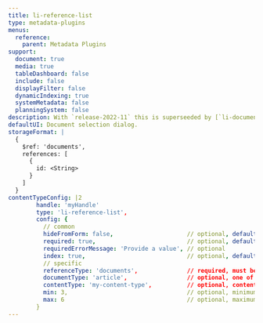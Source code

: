 ```yaml
---
title: li-reference-list
type: metadata-plugins
menus:
  reference:
    parent: Metadata Plugins
support:
  document: true
  media: true
  tableDashboard: false
  include: false
  displayFilter: false
  dynamicIndexing: true
  systemMetadata: false
  planningSystem: false
description: With `release-2022-11` this is superseeded by [`li-document-references`]({{< ref "/reference/document/metadata/plugins/li-document-references" >}}).
defaultUI: Document selection dialog.
storageFormat: |
  {
    $ref: 'documents',
    references: [
      {
        id: <String>
      }
    ]
  }
contentTypeConfig: |2
        handle: 'myHandle'
        type: 'li-reference-list',
        config: {
          // common
          hideFromForm: false,                     // optional, default: false
          required: true,                          // optional, default: false
          requiredErrorMessage: 'Provide a value', // optional
          index: true,                             // optional, default: false, added in {{< release "release-2023-07" >}}
          // specific
          referenceType: 'documents',              // required, must be 'documents'
          documentType: 'article',                 // optional, one of article, page, data-record
          contentType: 'my-content-type',          // optional, content type handle (or array)
          min: 3,                                  // optional, minimum number of references
          max: 6                                   // optional, maximum number of references
        }
---
```

